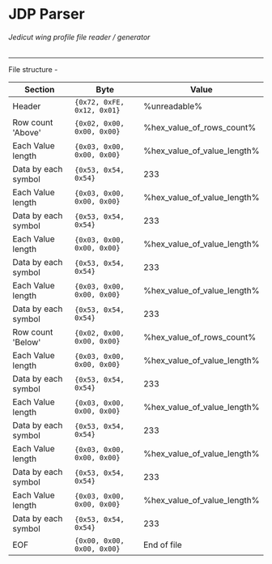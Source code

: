 # JDP Parser
###### Jedicut wing profile file reader / generator 

------------------------------------------------

File structure -

| Section             | Byte                       | Value                       |
|---------------------|----------------------------|-----------------------------|
| Header              | `{0x72, 0xFE, 0x12, 0x01}` | %unreadable%                |
| Row count 'Above'   | `{0x02, 0x00, 0x00, 0x00}` | %hex_value_of_rows_count%   |
| Each Value length   | `{0x03, 0x00, 0x00, 0x00}` | %hex_value_of_value_length% |
| Data by each symbol | `{0x53, 0x54, 0x54}`       | 233                         |
| Each Value length   | `{0x03, 0x00, 0x00, 0x00}` | %hex_value_of_value_length% |
| Data by each symbol | `{0x53, 0x54, 0x54}`       | 233                         |
| Each Value length   | `{0x03, 0x00, 0x00, 0x00}` | %hex_value_of_value_length% |
| Data by each symbol | `{0x53, 0x54, 0x54}`       | 233                         |
| Each Value length   | `{0x03, 0x00, 0x00, 0x00}` | %hex_value_of_value_length% |
| Data by each symbol | `{0x53, 0x54, 0x54}`       | 233                         |
| Row count 'Below'   | `{0x02, 0x00, 0x00, 0x00}` | %hex_value_of_rows_count%   |
| Each Value length   | `{0x03, 0x00, 0x00, 0x00}` | %hex_value_of_value_length% |
| Data by each symbol | `{0x53, 0x54, 0x54}`       | 233                         |
| Each Value length   | `{0x03, 0x00, 0x00, 0x00}` | %hex_value_of_value_length% |
| Data by each symbol | `{0x53, 0x54, 0x54}`       | 233                         |
| Each Value length   | `{0x03, 0x00, 0x00, 0x00}` | %hex_value_of_value_length% |
| Data by each symbol | `{0x53, 0x54, 0x54}`       | 233                         |
| Each Value length   | `{0x03, 0x00, 0x00, 0x00}` | %hex_value_of_value_length% |
| Data by each symbol | `{0x53, 0x54, 0x54}`       | 233                         |
| EOF                 | `{0x00, 0x00, 0x00, 0x00}` | End of file                 |
